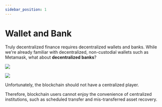 ```yaml
---
sidebar_position: 1
---
```


# Wallet and Bank

Truly decentralized finance requires decentralized wallets and banks.
While we're already familiar with decentralized, non-custodial wallets such as Metamask, what about **decentralized banks**?

![](../images/fig1.png)

![](../images/fig2.png)

Unfortunately, the blockchain should not have a centralized player.

Therefore, blockchain users cannot enjoy the convenience of centralized institutions, such as scheduled transfer and mis-transferred asset recovery.
